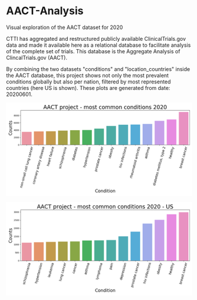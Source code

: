 # AACT-Analysis
Visual exploration of the AACT dataset for 2020

CTTI has aggregated and restructured publicly available ClinicalTrials.gov data and made it available here as a relational database to facilitate analysis of the complete set of trials. This database is the Aggregate Analysis of ClincalTrials.gov (AACT).

By combining the two datasets "conditions" and "location_countries" inside the AACT database,
this project shows not only the most prevalent conditions globally but also per nation,
filtered by most represented countries (here US is shown). These plots are generated from date: 20200601.


![](img/most_common_conditions_2020.png)

![](img/most_common_conditions_us_2020.png)
